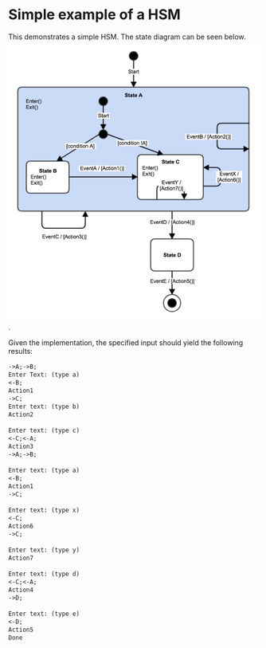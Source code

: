 # Simple example of a HSM

This demonstrates a simple HSM. The state diagram can be seen below. ![state diagram](state_diagram.png).

Given the implementation, the specified input should yield the following results:

```
->A;->B;
Enter Text: (type a)
<-B;
Action1
->C;
Enter text: (type b)
Action2

Enter text: (type c)
<-C;<-A;
Action3
->A;->B;

Enter text: (type a)
<-B;
Action1
->C;

Enter text: (type x)
<-C;
Action6
->C;

Enter text: (type y)
Action7

Enter text: (type d)
<-C;<-A;
Action4
->D;

Enter text: (type e)
<-D;
Action5
Done
```